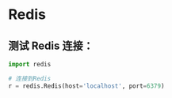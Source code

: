 # Redis

## 测试 Redis 连接：
```python
import redis

# 连接到Redis
r = redis.Redis(host='localhost', port=6379)
```